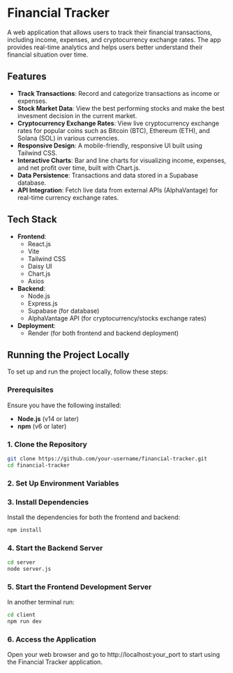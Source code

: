 # Financial Tracker

A web application that allows users to track their financial transactions, including income, expenses, and cryptocurrency exchange rates. The app provides real-time analytics and helps users better understand their financial situation over time.

## Features

- **Track Transactions**: Record and categorize transactions as income or expenses.
- **Stock Market Data**: View the best performing stocks and make the best invesment decision in the current market.
- **Cryptocurrency Exchange Rates**: View live cryptocurrency exchange rates for popular coins such as Bitcoin (BTC), Ethereum (ETH), and Solana (SOL) in various currencies.
- **Responsive Design**: A mobile-friendly, responsive UI built using Tailwind CSS.
- **Interactive Charts**: Bar and line charts for visualizing income, expenses, and net profit over time, built with Chart.js.
- **Data Persistence**: Transactions and data stored in a Supabase database.
- **API Integration**: Fetch live data from external APIs (AlphaVantage) for real-time currency exchange rates.

## Tech Stack

- **Frontend**: 
  - React.js
  - Vite
  - Tailwind CSS
  - Daisy UI
  - Chart.js
  - Axios
- **Backend**:
  - Node.js
  - Express.js
  - Supabase (for database)
  - AlphaVantage API (for cryptocurrency/stocks exchange rates)
- **Deployment**:
  - Render (for both frontend and backend deployment)

## Running the Project Locally

To set up and run the project locally, follow these steps:

### Prerequisites

Ensure you have the following installed:
- **Node.js** (v14 or later)
- **npm** (v6 or later)

### 1. Clone the Repository
```bash
git clone https://github.com/your-username/financial-tracker.git
cd financial-tracker
```

### 2. Set Up Environment Variables

### 3. Install Dependencies
Install the dependencies for both the frontend and backend:
```bash
npm install
```

### 4. Start the Backend Server
```bash
cd server
node server.js
```

### 5. Start the Frontend Development Server
In another terminal run:
```bash
cd client
npm run dev
```

### 6. Access the Application
Open your web browser and go to http://localhost:your_port to start using the Financial Tracker application.








